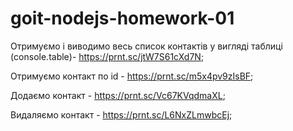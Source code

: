 # goit-nodejs-homework-01

Отримуємо і виводимо весь список контактів у вигляді таблиці (console.table)- https://prnt.sc/jtW7S61cXd7N;

Отримуємо контакт по id - https://prnt.sc/m5x4pv9zIsBF;

Додаємо контакт - https://prnt.sc/Vc67KVqdmaXL;

Bидаляємо контакт - https://prnt.sc/L6NxZLmwbcEj;
